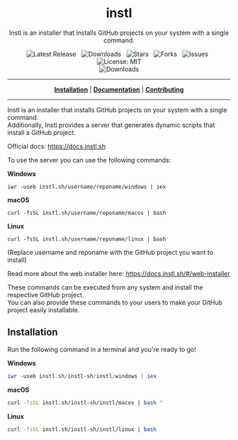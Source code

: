 <h1 align="center">instl</h1>
<p align="center">Instl is an installer that installs GitHub projects on your system with a single command.</p>

<p align="center">

<a style="text-decoration: none" href="https://github.com/instl-sh/instl/releases">
<img src="https://img.shields.io/github/v/release/instl-sh/instl?style=flat-square" alt="Latest Release">
</a>
&nbsp;
<a style="text-decoration: none" href="https://github.com/instl-sh/instl/releases">
<img src="https://img.shields.io/github/downloads/instl-sh/instl/total.svg?style=flat-square" alt="Downloads">
</a>
&nbsp;
<a style="text-decoration: none" href="https://github.com/instl-sh/instl/stargazers">
<img src="https://img.shields.io/github/stars/instl-sh/instl.svg?style=flat-square" alt="Stars">
</a>
&nbsp;
<a style="text-decoration: none" href="https://github.com/instl-sh/instl/fork">
<img src="https://img.shields.io/github/forks/instl-sh/instl.svg?style=flat-square" alt="Forks">
</a>
&nbsp;
<a style="text-decoration: none" href="https://github.com/instl-sh/instl/issues">
<img src="https://img.shields.io/github/issues/instl-sh/instl.svg?style=flat-square" alt="Issues">
</a>
&nbsp;
<a style="text-decoration: none" href="https://opensource.org/licenses/MIT">
<img src="https://img.shields.io/badge/License-MIT-yellow.svg?style=flat-square" alt="License: MIT">
</a>

<br/>

<a style="text-decoration: none" href="https://github.com/instl-sh/instl/releases">
<img src="https://img.shields.io/badge/platform-windows%20%7C%20macos%20%7C%20linux-informational?style=for-the-badge" alt="Downloads">
</a>

<br/>

</p>

----

<p align="center">
<strong><a href="https://instl-sh.github.io/instl/#/installation">Installation</a></strong>
|
<strong><a href="https://instl-sh.github.io/instl/#/docs">Documentation</a></strong>
|
<strong><a href="https://instl-sh.github.io/instl/#/CONTRIBUTING">Contributing</a></strong>
</p>

----

Instl is an installer that installs GitHub projects on your system with a single command.  
Additionally, Instl provides a server that generates dynamic scripts that install a GitHub project.  

Official docs: https://docs.instl.sh

To use the server you can use the following commands:
  
**Windows**  

    iwr -useb instl.sh/username/reponame/windows | iex  
  
**macOS**  

    curl -fsSL instl.sh/username/reponame/macos | bash   
  
**Linux**  

    curl -fsSL instl.sh/username/reponame/linux | bash  
  
(Replace username and reponame with the GitHub project you want to install)  

Read more about the web installer here: https://docs.instl.sh/#/web-installer
  
These commands can be executed from any system and install the respective GitHub project.  
You can also provide these commands to your users to make your GitHub project easily installable.

## Installation

Run the following command in a terminal and you're ready to go!

**Windows**
```powershell
iwr -useb instl.sh/instl-sh/instl/windows | iex
```

**macOS**
```bash
curl -fsSL instl.sh/instl-sh/instl/macos | bash "
```

**Linux**
```bash
curl -fsSL instl.sh/instl-sh/instl/linux | bash
```
